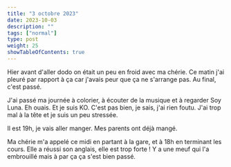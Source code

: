 ```yaml
---
title: "3 octobre 2023"
date: 2023-10-03
description: ""
tags: ["normal"]
type: post
weight: 25
showTableOfContents: true
---
```


Hier avant d'aller dodo on était un peu en froid avec ma chérie. Ce matin j'ai pleuré par rapport à ça car j'avais peur que ça ne s'arrange pas. Au final, c'est passé.

J'ai passé ma journée à colorier, à écouter de la musique et à regarder Soy Luna. Eh ouais. Et je suis KO. C'est pas bien, je sais, j'ai rien foutu. J'ai trop mal à la tête et je suis un peu stressée.

Il est 19h, je vais aller manger. Mes parents ont déjà mangé.

Ma chérie m'a appelé ce midi en partant à la gare, et à 18h en terminant les cours. Elle a réussi son anglais, elle est trop forte ! Y a une meuf qui l'a embrouillé mais à par ça ça s'est bien passé.